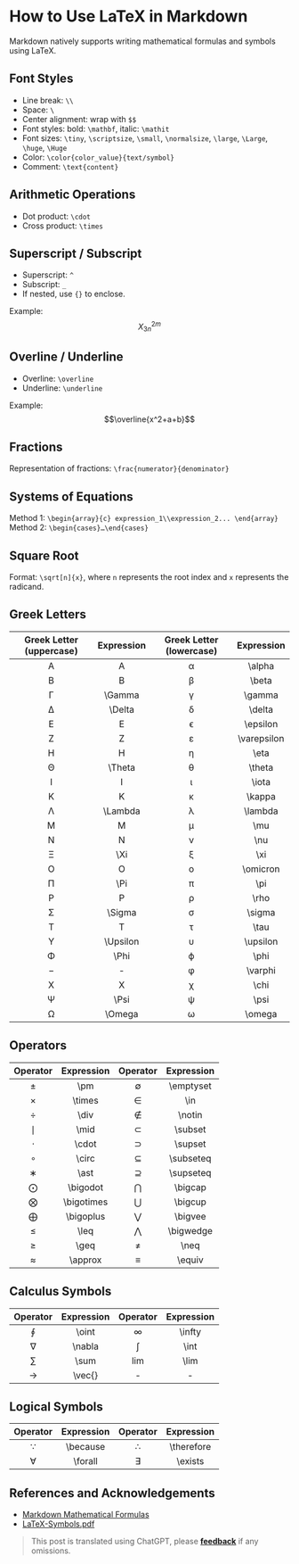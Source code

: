 # How to Use LaTeX in Markdown

Markdown natively supports writing mathematical formulas and symbols using LaTeX.

## Font Styles

- Line break: `\\`
- Space: `\`
- Center alignment: wrap with `$$`
- Font styles: bold: `\mathbf`, italic: `\mathit`
- Font sizes: `\tiny`, `\scriptsize`, `\small`, `\normalsize`, `\large`, `\Large`, `\huge`, `\Huge`
- Color: `\color{color_value}{text/symbol}`
- Comment: `\text{content}`

## Arithmetic Operations

- Dot product: `\cdot`
- Cross product: `\times`

## Superscript / Subscript

- Superscript: `^`
- Subscript: `_`
- If nested, use `{}` to enclose.

Example: $$X^{2m}_{3n}$$

## Overline / Underline

- Overline: `\overline`
- Underline: `\underline`

Example: $$\overline{x^2+a+b}$$

## Fractions

Representation of fractions: `\frac{numerator}{denominator}`

## Systems of Equations

Method 1: `\begin{array}{c} expression_1\\expression_2... \end{array}`
Method 2: `\begin{cases}…\end{cases}`

## Square Root

Format: `\sqrt[n]{x}`, where `n` represents the root index and `x` represents the radicand.

## Greek Letters

| Greek Letter (uppercase) | Expression | Greek Letter (lowercase) | Expression |
| :---------------------: | :--------: | :---------------------: | :--------: |
|           A             |     A      |           α             |   \alpha   |
|           B             |     B      |           β             |   \beta    |
|           Γ             |   \Gamma   |           γ             |   \gamma   |
|           Δ             |   \Delta   |           δ             |   \delta   |
|           E             |     E      |           ϵ             |  \epsilon  |
|           Z             |     Z      |           ε             | \varepsilon |
|           H             |     H      |           η             |    \eta    |
|           Θ             |   \Theta   |           θ             |   \theta   |
|           I             |     I      |           ι             |    \iota   |
|           K             |     K      |           κ             |   \kappa   |
|           Λ             |  \Lambda   |           λ             |  \lambda   |
|           M             |     M      |           μ             |    \mu     |
|           N             |     N      |           ν             |    \nu     |
|           Ξ             |    \Xi     |           ξ             |    \xi     |
|           O             |     O      |           ο             |  \omicron  |
|           Π             |    \Pi     |           π             |    \pi     |
|           P             |     P      |           ρ             |    \rho    |
|           Σ             |  \Sigma    |           σ             |   \sigma   |
|           T             |     T      |           τ             |    \tau    |
|           Υ             | \Upsilon  |           υ             |  \upsilon  |
|           Φ             |   \Phi    |           ϕ             |    \phi    |
|           −             |     -      |           φ             |  \varphi  |
|           X             |     X      |           χ             |    \chi    |
|           Ψ             |   \Psi    |           ψ             |    \psi    |
|           Ω             |  \Omega   |           ω             |   \omega   |

## Operators

| Operator | Expression | Operator | Expression |
| :------: | :--------: | :------: | :--------: |
|    ±     |    \pm     |    ∅     | \emptyset  |
|    ×     |   \times   |    ∈     |    \in     |
|    ÷     |    \div    |    ∉     |  \notin    |
|    ∣     |    \mid    |    ⊂     |  \subset   |
|    ⋅     |   \cdot    |    ⊃     |  \supset   |
|    ∘     |   \circ    |    ⊆     | \subseteq  |
|    ∗     |    \ast    |    ⊇     | \supseteq  |
|    ⨀     |  \bigodot  |    ⋂     |  \bigcap   |
|    ⨂     | \bigotimes |    ⋃     |  \bigcup   |
|    ⨁     | \bigoplus  |    ⋁     |  \bigvee   |
|    ≤     |    \leq    |    ⋀     | \bigwedge  |
|    ≥     |    \geq    |    ≠     |   \neq     |
|    ≈     |  \approx   |    ≡     |  \equiv    |

## Calculus Symbols

| Operator | Expression | Operator | Expression |
| :------: | :--------: | :------: | :--------: |
|    ∮     |   \oint    |    ∞     |  \infty    |
|    ∇     |   \nabla   |    ∫     |   \int     |
|    ∑     |    \sum    |   lim    |   \lim     |
|    →     |   \vec{}   |    -     |    -       |

## Logical Symbols

| Operator |  Expression | Operator |  Expression  |
| :------: | :---------: | :------: | :----------: |
|    ∵     |  \because   |    ∴     |  \therefore  |
|    ∀     |  \forall    |    ∃     |   \exists    |

## References and Acknowledgements

- [Markdown Mathematical Formulas](https://markdown.budshome.com/formula.html)
- [LaTeX-Symbols.pdf](https://def.fe.up.pt/latex/Symbols.pdf)

> This post is translated using ChatGPT, please [**feedback**](https://github.com/linyuxuanlin/Wiki_MkDocs/issues/new) if any omissions.